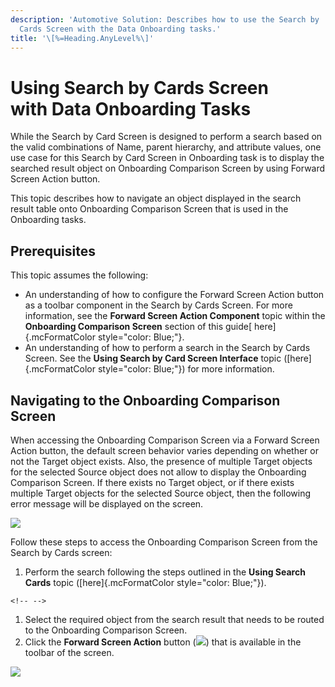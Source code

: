 ```yaml
---
description: 'Automotive Solution: Describes how to use the Search by
  Cards Screen with the Data Onboarding tasks.'
title: '\[%=Heading.AnyLevel%\]'
---
```


Using Search by Cards Screen with Data Onboarding Tasks
=======================================================

While the Search by Card Screen is designed to perform a search based on
the valid combinations of Name, parent hierarchy, and attribute values,
one use case for this Search by Card Screen in Onboarding task is to
display the searched result object on Onboarding Comparison Screen by
using Forward Screen Action button.

This topic describes how to navigate an object displayed in the search
result table onto Onboarding Comparison Screen that is used in the
Onboarding tasks.

Prerequisites
-------------

This topic assumes the following:

-   An understanding of how to configure the Forward Screen Action
    button as a toolbar component in the Search by Cards Screen. For
    more information, see the **Forward Screen Action Component** topic
    within the **Onboarding Comparison Screen** section of this guide[
    here]{.mcFormatColor style="color: Blue;"}.
-   An understanding of how to perform a search in the Search by Cards
    Screen. See the **Using Search by Card Screen Interface** topic
    ([here]{.mcFormatColor style="color: Blue;"}) for more information.

Navigating to the Onboarding Comparison Screen
----------------------------------------------

When accessing the Onboarding Comparison Screen via a Forward Screen
Action button, the default screen behavior varies depending on whether
or not the Target object exists. Also, the presence of multiple Target
objects for the selected Source object does not allow to display the
Onboarding Comparison Screen. If there exists no Target object, or if
there exists multiple Target objects for the selected Source object,
then the following error message will be displayed on the screen.

![](../../Resources/Images/Search%20by%20Card%20Screen/33.png)

Follow these steps to access the Onboarding Comparison Screen from the
Search by Cards screen:

1.  Perform the search following the steps outlined in the **Using
    Search Cards** topic ([here]{.mcFormatColor style="color: Blue;"}).

```{=html}
<!-- -->
```
1.  Select the required object from the search result that needs to be
    routed to the Onboarding Comparison Screen.
2.  Click the **Forward Screen Action** button
    (![](../../Resources/Images/Data%20Onboarding/Onboard%20Button%20Label.png))
    that is available in the toolbar of the screen.

![](../../Resources/Images/Data%20Onboarding/182.png)
